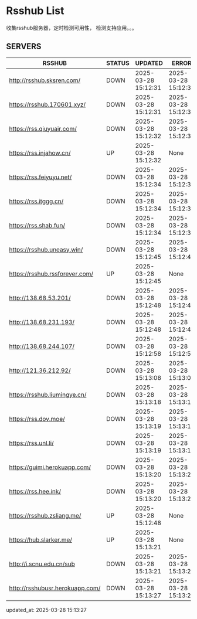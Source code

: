 # Rsshub List

收集rsshub服务器，定时检测可用性， 检测支持应用。。。


## SERVERS

|  RSSHUB   | STATUS  | UPDATED  | ERROR  | TWITTER |  
|  ----  | ----  | ----  | ----  | ---- |  
| http://rsshub.sksren.com/ | DOWN | 2025-03-28 15:12:31 | 2025-03-28 15:12:31 |  
| https://rsshub.170601.xyz/ | DOWN | 2025-03-28 15:12:31 | 2025-03-28 15:12:31 |  
| https://rss.qiuyuair.com/ | DOWN | 2025-03-28 15:12:32 | 2025-03-28 15:12:32 |  
| https://rss.injahow.cn/ | UP | 2025-03-28 15:12:32 | None ||  
| https://rss.feiyuyu.net/ | DOWN | 2025-03-28 15:12:34 | 2025-03-28 15:12:34 |  
| https://rss.itggg.cn/ | DOWN | 2025-03-28 15:12:34 | 2025-03-28 15:12:34 |  
| https://rss.shab.fun/ | DOWN | 2025-03-28 15:12:34 | 2025-03-28 15:12:34 |  
| https://rsshub.uneasy.win/ | DOWN | 2025-03-28 15:12:45 | 2025-03-28 15:12:45 |  
| https://rsshub.rssforever.com/ | UP | 2025-03-28 15:12:45 | None ||  
| http://138.68.53.201/ | DOWN | 2025-03-28 15:12:48 | 2025-03-28 15:12:48 |  
| http://138.68.231.193/ | DOWN | 2025-03-28 15:12:48 | 2025-03-28 15:12:48 |  
| http://138.68.244.107/ | DOWN | 2025-03-28 15:12:58 | 2025-03-28 15:12:58 |  
| http://121.36.212.92/ | DOWN | 2025-03-28 15:13:08 | 2025-03-28 15:13:08 |  
| https://rsshub.liumingye.cn/ | DOWN | 2025-03-28 15:13:18 | 2025-03-28 15:13:18 |  
| https://rss.dov.moe/ | DOWN | 2025-03-28 15:13:19 | 2025-03-28 15:13:19 |  
| https://rss.unl.li/ | DOWN | 2025-03-28 15:13:19 | 2025-03-28 15:13:19 |  
| https://guimi.herokuapp.com/ | DOWN | 2025-03-28 15:13:20 | 2025-03-28 15:13:20 |  
| https://rss.hee.ink/ | DOWN | 2025-03-28 15:13:20 | 2025-03-28 15:13:20 |  
| https://rsshub.zsliang.me/ | UP | 2025-03-28 15:12:48 | None |OK|  
| https://hub.slarker.me/ | UP | 2025-03-28 15:13:21 | None ||  
| http://i.scnu.edu.cn/sub | DOWN | 2025-03-28 15:13:21 | 2025-03-28 15:13:21 |  
| http://rsshubusr.herokuapp.com/ | DOWN | 2025-03-28 15:13:27 | 2025-03-28 15:13:27 |  
  

updated_at: 2025-03-28 15:13:27  
